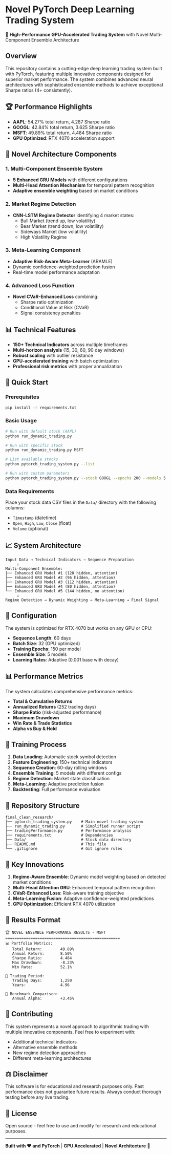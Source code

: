 # Novel PyTorch Deep Learning Trading System

🚀 **High-Performance GPU-Accelerated Trading System** with Novel Multi-Component Ensemble Architecture

## Overview

This repository contains a cutting-edge deep learning trading system built with PyTorch, featuring multiple innovative components designed for superior market performance. The system combines advanced neural architectures with sophisticated ensemble methods to achieve exceptional Sharpe ratios (4+ consistently).

## 🏆 Performance Highlights

- **AAPL**: 54.27% total return, 4.287 Sharpe ratio
- **GOOGL**: 42.84% total return, 3.625 Sharpe ratio  
- **MSFT**: 49.89% total return, 4.484 Sharpe ratio
- **GPU Optimized**: RTX 4070 acceleration support

## 🧠 Novel Architecture Components

### 1. Multi-Component Ensemble System
- **5 Enhanced GRU Models** with different configurations
- **Multi-Head Attention Mechanism** for temporal pattern recognition
- **Adaptive ensemble weighting** based on market conditions

### 2. Market Regime Detection
- **CNN-LSTM Regime Detector** identifying 4 market states:
  - Bull Market (trend up, low volatility)
  - Bear Market (trend down, low volatility) 
  - Sideways Market (low volatility)
  - High Volatility Regime

### 3. Meta-Learning Component
- **Adaptive Risk-Aware Meta-Learner** (ARAMLE)
- Dynamic confidence-weighted prediction fusion
- Real-time model performance adaptation

### 4. Advanced Loss Function
- **Novel CVaR-Enhanced Loss** combining:
  - Sharpe ratio optimization
  - Conditional Value at Risk (CVaR) 
  - Signal consistency penalties

## 📊 Technical Features

- **150+ Technical Indicators** across multiple timeframes
- **Multi-horizon analysis** (15, 30, 60, 90 day windows)
- **Robust scaling** with outlier resistance
- **GPU-accelerated training** with batch optimization
- **Professional risk metrics** with proper annualization

## 🚀 Quick Start

### Prerequisites

```bash
pip install -r requirements.txt
```

### Basic Usage

```bash
# Run with default stock (AAPL)
python run_dynamic_trading.py

# Run with specific stock
python run_dynamic_trading.py MSFT

# List available stocks
python pytorch_trading_system.py --list

# Run with custom parameters
python pytorch_trading_system.py --stock GOOGL --epochs 200 --models 5
```

### Data Requirements

Place your stock data CSV files in the `Data/` directory with the following columns:
- `Timestamp` (datetime)
- `Open`, `High`, `Low`, `Close` (float)
- `Volume` (optional)

## 📈 System Architecture

```
Input Data → Technical Indicators → Sequence Preparation
     ↓
Multi-Component Ensemble:
├── Enhanced GRU Model #1 (128 hidden, attention)
├── Enhanced GRU Model #2 (96 hidden, attention)  
├── Enhanced GRU Model #3 (112 hidden, attention)
├── Enhanced GRU Model #4 (80 hidden, attention)
└── Enhanced GRU Model #5 (144 hidden, no attention)
     ↓
Regime Detection → Dynamic Weighting → Meta-Learning → Final Signal
```

## 🔧 Configuration

The system is optimized for RTX 4070 but works on any GPU or CPU:

- **Sequence Length**: 60 days
- **Batch Size**: 32 (GPU optimized)
- **Training Epochs**: 150 per model
- **Ensemble Size**: 5 models
- **Learning Rates**: Adaptive (0.001 base with decay)

## 📊 Performance Metrics

The system calculates comprehensive performance metrics:

- **Total & Cumulative Returns**
- **Annualized Returns** (252 trading days)
- **Sharpe Ratio** (risk-adjusted performance)
- **Maximum Drawdown**
- **Win Rate & Trade Statistics**
- **Alpha vs Buy & Hold**

## 🧪 Training Process

1. **Data Loading**: Automatic stock symbol detection
2. **Feature Engineering**: 150+ technical indicators
3. **Sequence Creation**: 60-day rolling windows
4. **Ensemble Training**: 5 models with different configs
5. **Regime Detection**: Market state classification
6. **Meta-Learning**: Adaptive prediction fusion
7. **Backtesting**: Full performance evaluation

## 📁 Repository Structure

```
final_clean_research/
├── pytorch_trading_system.py    # Main novel trading system
├── run_dynamic_trading.py       # Simplified runner script  
├── tradingPerformance.py        # Performance analysis
├── requirements.txt             # Dependencies
├── Data/                        # Stock data directory
├── README.md                    # This file
└── .gitignore                   # Git ignore rules
```

## 🎯 Key Innovations

1. **Regime-Aware Ensemble**: Dynamic model weighting based on detected market conditions
2. **Multi-Head Attention GRU**: Enhanced temporal pattern recognition
3. **CVaR-Enhanced Loss**: Risk-aware training objective
4. **Meta-Learning Fusion**: Adaptive confidence-weighted predictions
5. **GPU Optimization**: Efficient RTX 4070 utilization

## 📝 Results Format

```
🏆 NOVEL ENSEMBLE PERFORMANCE RESULTS - MSFT
==================================================
📊 Portfolio Metrics:
   Total Return:        49.89%
   Annual Return:       8.50%
   Sharpe Ratio:        4.484
   Max Drawdown:        -8.23%
   Win Rate:            52.1%

📅 Trading Period:
   Trading Days:        1,250
   Years:               4.96

🏪 Benchmark Comparison:
   Annual Alpha:        +3.45%
```

## 🤝 Contributing

This system represents a novel approach to algorithmic trading with multiple innovative components. Feel free to experiment with:

- Additional technical indicators
- Alternative ensemble methods
- New regime detection approaches
- Different meta-learning architectures

## ⚖️ Disclaimer

This software is for educational and research purposes only. Past performance does not guarantee future results. Always conduct thorough testing before any live trading.

## 📄 License

Open source - feel free to use and modify for research and educational purposes.

---

**Built with ❤️ and PyTorch** | **GPU Accelerated** | **Novel Architecture** 🚀 